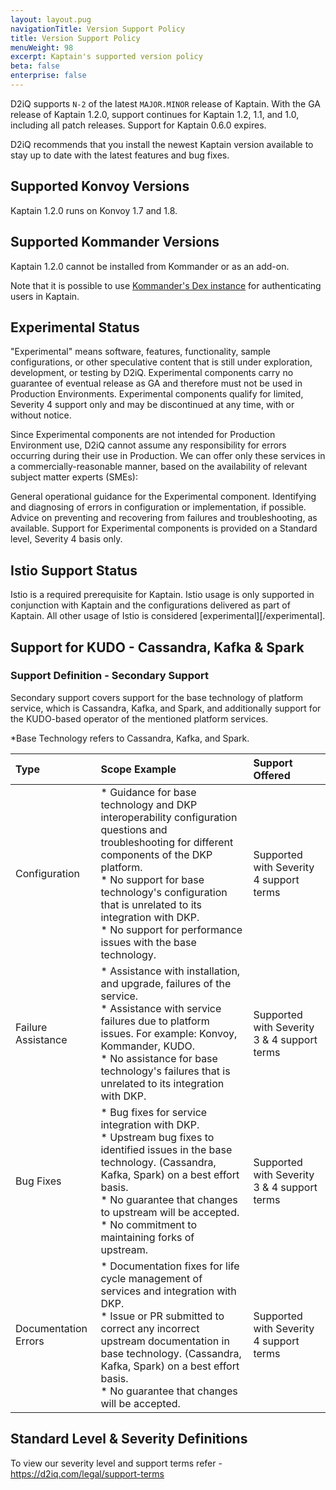 ```yaml
---
layout: layout.pug
navigationTitle: Version Support Policy
title: Version Support Policy
menuWeight: 98
excerpt: Kaptain's supported version policy
beta: false
enterprise: false
---
```


D2iQ supports `N-2` of the latest `MAJOR.MINOR` release of Kaptain.
With the GA release of Kaptain 1.2.0, support continues for Kaptain 1.2, 1.1, and 1.0, including all patch releases.  Support for Kaptain 0.6.0 expires.

D2iQ recommends that you install the newest Kaptain version available to stay up to date with the latest features and bug fixes.

## Supported Konvoy Versions

Kaptain 1.2.0 runs on Konvoy 1.7 and 1.8.

## Supported Kommander Versions

Kaptain 1.2.0 cannot be installed from Kommander or as an add-on.

Note that it is possible to use [Kommander's Dex instance](../custom-configuration/external-dex) for authenticating users in Kaptain.

## Experimental Status
"Experimental" means software, features, functionality, sample configurations, or other speculative content that is still under exploration, development, or testing by D2iQ. Experimental components carry no guarantee of eventual release as GA and therefore must not be used in Production Environments. Experimental components qualify for limited, Severity 4 support only and may be discontinued at any time, with or without notice.

Since Experimental components are not intended for Production Environment use, D2iQ cannot assume any responsibility for errors occurring during their use in Production. We can offer only these services in a commercially-reasonable manner, based on the availability of relevant subject matter experts (SMEs):

General operational guidance for the Experimental component.
Identifying and diagnosing of errors in configuration or implementation, if possible.
Advice on preventing and recovering from failures and troubleshooting, as available.
Support for Experimental components is provided on a Standard level, Severity 4 basis only.

## Istio Support Status
Istio is a required prerequisite for Kaptain.
Istio usage is only supported in conjunction with Kaptain and the configurations delivered as part of Kaptain.
All other usage of Istio is considered [experimental][/experimental].

## Support for KUDO - Cassandra, Kafka & Spark
### Support Definition - Secondary Support
Secondary support covers support for the base technology of platform service, which is Cassandra, Kafka, and Spark, and additionally support for the KUDO-based operator of the mentioned platform services.

*Base Technology refers to Cassandra, Kafka, and Spark.

|Type|Scope Example|Support Offered|
|:---|:---|:---|
|Configuration|* Guidance for base technology and DKP interoperability configuration questions and troubleshooting for different components of the DKP platform. <br> * No support for base technology's configuration that is unrelated to its integration with DKP. <br>  * No support for performance issues with the base technology.|Supported with Severity 4 support terms|
|Failure Assistance|* Assistance with installation, and upgrade, failures of the service. <br> * Assistance with service failures due to platform issues. For example: Konvoy, Kommander, KUDO. <br> * No assistance for base technology's failures that is unrelated to its integration with DKP.|  Supported with Severity 3 & 4 support terms|
|Bug Fixes|* Bug fixes for service integration with DKP.<br>  * Upstream bug fixes to identified issues in the base technology. (Cassandra, Kafka, Spark) on a best effort basis.<br> * No guarantee that changes to upstream will be accepted.<br> * No commitment to maintaining forks of upstream.|Supported with Severity 3 & 4 support terms|
|Documentation Errors|* Documentation fixes for life cycle management of services and integration with DKP.<br> * Issue or PR submitted to correct any incorrect upstream documentation in base technology. (Cassandra, Kafka, Spark) on a best effort basis.<br> * No guarantee that changes will be accepted.|Supported with Severity 4 support terms|

## Standard Level & Severity Definitions

To view our severity level and support terms refer - https://d2iq.com/legal/support-terms

